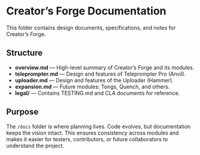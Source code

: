 # Creator’s Forge Documentation

This folder contains design documents, specifications, and notes for Creator’s Forge.

## Structure

- **overview.md** — High-level summary of Creator’s Forge and its modules.
- **teleprompter.md** — Design and features of Teleprompter Pro (Anvil).
- **uploader.md** — Design and features of the Uploader (Hammer).
- **expansion.md** — Future modules: Tongs, Quench, and others.
- **legal/** — Contains TESTING.md and CLA documents for reference.

## Purpose

The `/docs` folder is where planning lives. Code evolves, but documentation keeps the vision intact. This ensures consistency across modules and makes it easier for testers, contributors, or future collaborators to understand the project.
